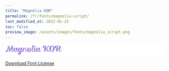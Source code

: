 ```yaml
---
title: "Magnolia KOR"
permalink: /fr/fonts/magnolia-script/
last_modified_at: 2022-01-23
toc: false
preview_image: /assets/images/fonts/magnolia_script.png
---
```

![Baumans](/assets/images/fonts/magnolia_script.png)

[Download Font License](https://github.com/inkstitch/inkstitch/tree/main/fonts/magnolia_KOR/LICENSE)